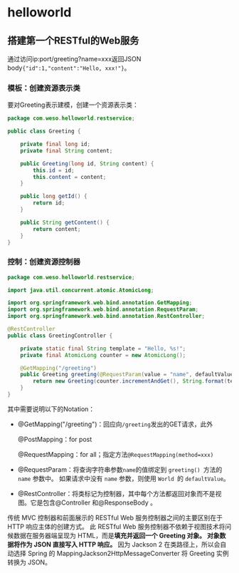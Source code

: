 # helloworld

## 搭建第一个RESTful的Web服务

通过访问ip:port/greeting?name=xxx返回JSON body`{"id":1,"content":"Hello, xxx!"}`。

### 模板：创建资源表示类

要对Greeting表示建模，创建一个资源表示类：

```java
package com.weso.helloworld.restservice;

public class Greeting {

	private final long id;
	private final String content;

	public Greeting(long id, String content) {
		this.id = id;
		this.content = content;
	}

	public long getId() {
		return id;
	}

	public String getContent() {
		return content;
	}
}
```

### 控制：创建资源控制器

```java
package com.weso.helloworld.restservice;

import java.util.concurrent.atomic.AtomicLong;

import org.springframework.web.bind.annotation.GetMapping;
import org.springframework.web.bind.annotation.RequestParam;
import org.springframework.web.bind.annotation.RestController;

@RestController
public class GreetingController {

	private static final String template = "Hello, %s!";
	private final AtomicLong counter = new AtomicLong();

	@GetMapping("/greeting")
	public Greeting greeting(@RequestParam(value = "name", defaultValue = "World") String name) {
		return new Greeting(counter.incrementAndGet(), String.format(template, name));
	}
}
```

其中需要说明以下的Notation：

- @GetMapping("/greeting")：回应向`/greeting`发出的GET请求，此外

  @PostMapping：for post

  @RequestMapping：for all；指定方法`@RequestMapping(method=xxx)`

- @RequestParam：将查询字符串参数` name `的值绑定到 `greeting() `方法的` name` 参数中。 如果请求中没有 `name` 参数，则使用 `World `的 `defaultValue`。

- @RestController：将类标记为控制器，其中每个方法都返回对象而不是视图。它是包含@Controller 和@ResponseBody 。

传统 MVC 控制器和前面展示的 RESTful Web 服务控制器之间的主要区别在于 HTTP 响应主体的创建方式。 此 RESTful Web 服务控制器不依赖于视图技术将问候数据在服务器端呈现为 HTML，而是**填充并返回一个 Greeting 对象。 对象数据将作为 JSON 直接写入 HTTP 响应。** 因为 Jackson 2 在类路径上，所以会自动选择 Spring 的 MappingJackson2HttpMessageConverter 将 Greeting 实例转换为 JSON。 

[^1]: [理解RESTful架构 - 阮一峰的网络日志 (ruanyifeng.com)](http://www.ruanyifeng.com/blog/2011/09/restful.html)

